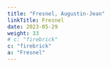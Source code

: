 ```yaml
---
title: "Fresnel, Augustin-Jean"
linkTitle: Fresnel
date: 2023-05-29
weight: 33
# c: "firebrick"
c: "firebrick"
a: "Fresnel"
---
```


